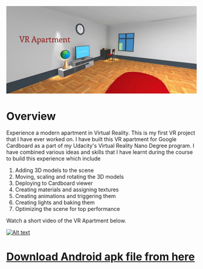 ![](/VR%20Apartment/Assets/UdacityVR/Images/1.JPG "VR Apartment")

# Overview

Experience a modern apartment in Virtual Reality. This is my first VR project that I have ever worked on. I have built this VR apartment for Google Cardboard as a part of my Udacity's Virtual Reality Nano Degree program. I have combined various ideas and skills that I have learnt during the course to build this  experience which include

1. Adding 3D models to the scene
2. Moving, scaling and rotating the 3D models
3. Deploying to Cardboard viewer
4. Creating materials and assigning textures
5. Creating animations and triggering them
6. Creating lights and baking them
7. Optimizing the scene for top performance

Watch a short video of the VR Apartment below.

[![Alt text](https://img.youtube.com/vi/YcOks6QWGf0/0.jpg)](https://youtu.be/YcOks6QWGf0)

# [Download Android apk file from here](https://drive.google.com/file/d/1j8kzUygSfQqKhHa_anMXF9_pwSlCwOo8/view)
